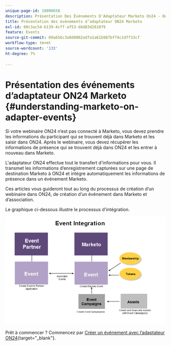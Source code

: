 ```yaml
---
unique-page-id: 10096658
description: Présentation Des Événements D'Adaptateur Marketo On24 - Documentation De Marketo - Documentation Du Produit
title: Présentation des événements d’adaptateur ON24 Marketo
exl-id: 00c3ac54-b139-4cff-af53-d4d83d2610f9
feature: Events
source-git-commit: 09a656c3a0d0002edfa1a61b987bff4c1dff33cf
workflow-type: tm+mt
source-wordcount: '133'
ht-degree: 7%

---
```


# Présentation des événements d’adaptateur ON24 Marketo {#understanding-marketo-on-adapter-events}

Si votre webinaire ON24 n’est pas connecté à Marketo, vous devez prendre les informations du participant qui se trouvent déjà dans Marketo et les saisir dans ON24. Après le webinaire, vous devez récupérer les informations de présence qui se trouvent déjà dans ON24 et les entrer à nouveau dans Marketo.

L&#39;adaptateur ON24 effectue tout le transfert d&#39;informations pour vous. Il transmet les informations d’enregistrement capturées sur une page de destination Marketo à ON24 et intègre automatiquement les informations de présence dans un événement Marketo.

Ces articles vous guideront tout au long du processus de création d’un webinaire dans ON24, de création d’un événement dans Marketo et d’association.

Le graphique ci-dessous illustre le processus d’intégration.

![](assets/image2015-12-16-11-3a26-3a29.png)

Prêt à commencer ? Commencez par [Créer un événement avec l’adaptateur ON24](/help/marketo/product-docs/demand-generation/events/create-an-event/create-an-event-with-the-marketo-on24-adapter.md){target="_blank"}.
